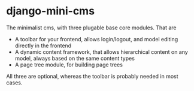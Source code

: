 # django-mini-cms

The minimalist cms, with three plugable base core modules. That are

- A toolbar for your frontend, allows login/logout, and model editing directly in the frontend
- A dynamic content framework, that allows hierarchical content on any model, always based on the same content types
- A page tree module, for building page trees

All three are optional, whereas the toolbar is probably needed in most cases.
